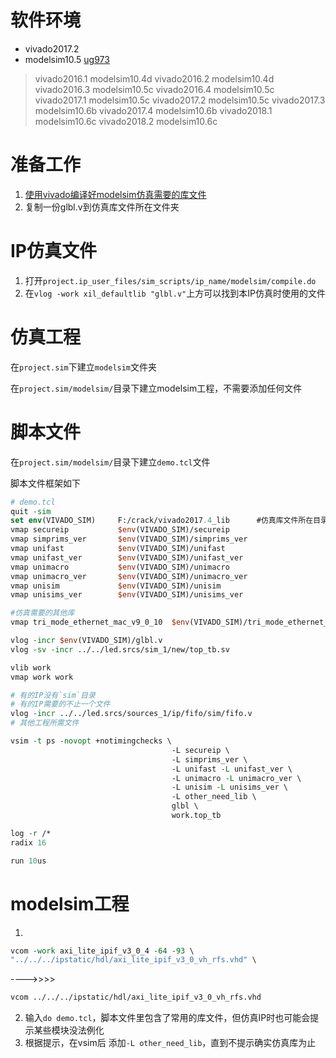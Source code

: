 # 软件环境
* vivado2017.2
* modelsim10.5
[ug973](https://www.xilinx.com/support/documentation/sw_manuals/xilinx2017_1/ug973-vivado-release-notes-install-license.pdf)
> vivado2016.1 modelsim10.4d
> vivado2016.2 modelsim10.4d
> vivado2016.3 modelsim10.5c
> vivado2016.4 modelsim10.5c
> vivado2017.1 modelsim10.5c
> vivado2017.2 modelsim10.5c
> vivado2017.3 modelsim10.6b
> vivado2017.4 modelsim10.6b
> vivado2018.1 modelsim10.6c
> vivado2018.2 modelsim10.6c

# 准备工作
1. [使用vivado编译好modelsim仿真需要的库文件](http://blog.163.com/hardware_engineer/blog/static/25836606620168141519404?ignoreua)
2. 复制一份glbl.v到仿真库文件所在文件夹

# IP仿真文件
1. 打开`project.ip_user_files/sim_scripts/ip_name/modelsim/compile.do`
2. 在`vlog -work xil_defaultlib "glbl.v"`上方可以找到本IP仿真时使用的文件

# 仿真工程
在`project.sim`下建立`modelsim`文件夹

在`project.sim/modelsim/`目录下建立modelsim工程，不需要添加任何文件

# 脚本文件
在`project.sim/modelsim/`目录下建立`demo.tcl`文件

脚本文件框架如下
```tcl
# demo.tcl
quit -sim
set env(VIVADO_SIM)     F:/crack/vivado2017.4_lib      #仿真库文件所在目录
vmap secureip           $env(VIVADO_SIM)/secureip
vmap simprims_ver       $env(VIVADO_SIM)/simprims_ver
vmap unifast            $env(VIVADO_SIM)/unifast
vmap unifast_ver        $env(VIVADO_SIM)/unifast_ver
vmap unimacro           $env(VIVADO_SIM)/unimacro
vmap unimacro_ver       $env(VIVADO_SIM)/unimacro_ver
vmap unisim             $env(VIVADO_SIM)/unisim
vmap unisims_ver        $env(VIVADO_SIM)/unisims_ver

#仿真需要的其他库
vmap tri_mode_ethernet_mac_v9_0_10  $env(VIVADO_SIM)/tri_mode_ethernet_mac_v9_0_10

vlog -incr $env(VIVADO_SIM)/glbl.v
vlog -sv -incr ../../led.srcs/sim_1/new/top_tb.sv

vlib work
vmap work work

# 有的IP没有`sim`目录
# 有的IP需要的不止一个文件
vlog -incr ../../led.srcs/sources_1/ip/fifo/sim/fifo.v 
# 其他工程所需文件

vsim -t ps -novopt +notimingchecks \
                                    -L secureip \
                                    -L simprims_ver \
                                    -L unifast -L unifast_ver \
                                    -L unimacro -L unimacro_ver \
                                    -L unisim -L unisims_ver \
                                    -L other_need_lib \
                                    glbl \
                                    work.top_tb

log -r /*
radix 16

run 10us
```

# modelsim工程
1. 
```tcl
vcom -work axi_lite_ipif_v3_0_4 -64 -93 \
"../../../ipstatic/hdl/axi_lite_ipif_v3_0_vh_rfs.vhd" \
```
---->>>>
```tcl
vcom ../../../ipstatic/hdl/axi_lite_ipif_v3_0_vh_rfs.vhd
```


2. 输入`do demo.tcl`，脚本文件里包含了常用的库文件，但仿真IP时也可能会提示某些模块没法例化
3. 根据提示，在vsim后 添加`-L other_need_lib`，直到不提示确实仿真库为止